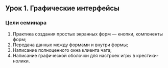 ## Урок 1. Графические интерфейсы
### Цели семинара
1. Практика создания простых экранных форм — кнопки, компоненты форм;
2. Передача данных между формами и внутри формы;
3. Написание полноценного окна клиента чата;
4. Написание графической оболочки для настроек игры в крестики-нолики.
